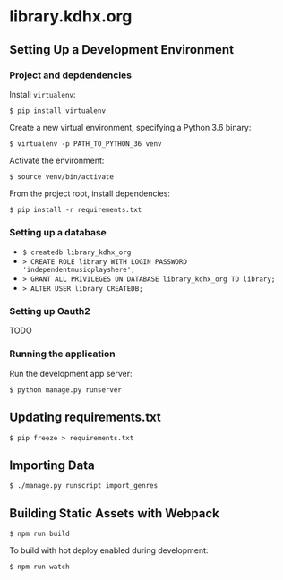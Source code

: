 # library.kdhx.org

## Setting Up a Development Environment

### Project and depdendencies

Install `virtualenv`:

```nohighlight
$ pip install virtualenv
```

Create a new virtual environment, specifying a Python 3.6 binary:

```nohighlight
$ virtualenv -p PATH_TO_PYTHON_36 venv
```

Activate the environment:

```nohighlight
$ source venv/bin/activate
```

From the project root, install dependencies:

```nohighlight
$ pip install -r requirements.txt
```

### Setting up a database

- `$ createdb library_kdhx_org`
- `> CREATE ROLE library WITH LOGIN PASSWORD 'independentmusicplayshere';`
- `> GRANT ALL PRIVILEGES ON DATABASE library_kdhx_org TO library;`
- `> ALTER USER library CREATEDB;`

### Setting up Oauth2

TODO

### Running the application

Run the development app server:

```nohighlight
$ python manage.py runserver
```

## Updating requirements.txt

```nohighlight
$ pip freeze > requirements.txt
```

## Importing Data

```nohighlight
$ ./manage.py runscript import_genres
```

## Building Static Assets with Webpack

```nohighlight
$ npm run build
```

To build with hot deploy enabled during development:

```nohighlight
$ npm run watch
```